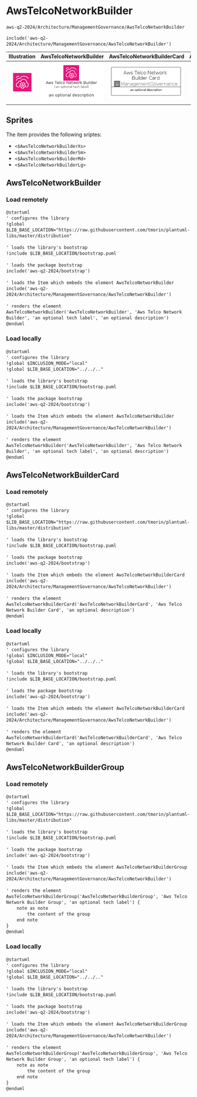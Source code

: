 # AwsTelcoNetworkBuilder


```text
aws-q2-2024/Architecture/ManagementGovernance/AwsTelcoNetworkBuilder
```

```text
include('aws-q2-2024/Architecture/ManagementGovernance/AwsTelcoNetworkBuilder')
```



| Illustration | AwsTelcoNetworkBuilder | AwsTelcoNetworkBuilderCard | AwsTelcoNetworkBuilderGroup |
| :---: | :---: | :---: | :---: |
| ![illustration for Illustration](../../../aws-q2-2024/Architecture/ManagementGovernance/AwsTelcoNetworkBuilder.png) | ![illustration for AwsTelcoNetworkBuilder](../../../aws-q2-2024/Architecture/ManagementGovernance/AwsTelcoNetworkBuilder.Local.png) | ![illustration for AwsTelcoNetworkBuilderCard](../../../aws-q2-2024/Architecture/ManagementGovernance/AwsTelcoNetworkBuilderCard.Local.png) | ![illustration for AwsTelcoNetworkBuilderGroup](../../../aws-q2-2024/Architecture/ManagementGovernance/AwsTelcoNetworkBuilderGroup.Local.png) |



## Sprites
The item provides the following sriptes:

- `<$AwsTelcoNetworkBuilderXs>`
- `<$AwsTelcoNetworkBuilderSm>`
- `<$AwsTelcoNetworkBuilderMd>`
- `<$AwsTelcoNetworkBuilderLg>`





## AwsTelcoNetworkBuilder

### Load remotely
```plantuml
@startuml
' configures the library
!global $LIB_BASE_LOCATION="https://raw.githubusercontent.com/tmorin/plantuml-libs/master/distribution"

' loads the library's bootstrap
!include $LIB_BASE_LOCATION/bootstrap.puml

' loads the package bootstrap
include('aws-q2-2024/bootstrap')

' loads the Item which embeds the element AwsTelcoNetworkBuilder
include('aws-q2-2024/Architecture/ManagementGovernance/AwsTelcoNetworkBuilder')

' renders the element
AwsTelcoNetworkBuilder('AwsTelcoNetworkBuilder', 'Aws Telco Network Builder', 'an optional tech label', 'an optional description')
@enduml
```

### Load locally
```plantuml
@startuml
' configures the library
!global $INCLUSION_MODE="local"
!global $LIB_BASE_LOCATION="../../.."

' loads the library's bootstrap
!include $LIB_BASE_LOCATION/bootstrap.puml

' loads the package bootstrap
include('aws-q2-2024/bootstrap')

' loads the Item which embeds the element AwsTelcoNetworkBuilder
include('aws-q2-2024/Architecture/ManagementGovernance/AwsTelcoNetworkBuilder')

' renders the element
AwsTelcoNetworkBuilder('AwsTelcoNetworkBuilder', 'Aws Telco Network Builder', 'an optional tech label', 'an optional description')
@enduml
```

## AwsTelcoNetworkBuilderCard

### Load remotely
```plantuml
@startuml
' configures the library
!global $LIB_BASE_LOCATION="https://raw.githubusercontent.com/tmorin/plantuml-libs/master/distribution"

' loads the library's bootstrap
!include $LIB_BASE_LOCATION/bootstrap.puml

' loads the package bootstrap
include('aws-q2-2024/bootstrap')

' loads the Item which embeds the element AwsTelcoNetworkBuilderCard
include('aws-q2-2024/Architecture/ManagementGovernance/AwsTelcoNetworkBuilder')

' renders the element
AwsTelcoNetworkBuilderCard('AwsTelcoNetworkBuilderCard', 'Aws Telco Network Builder Card', 'an optional description')
@enduml
```

### Load locally
```plantuml
@startuml
' configures the library
!global $INCLUSION_MODE="local"
!global $LIB_BASE_LOCATION="../../.."

' loads the library's bootstrap
!include $LIB_BASE_LOCATION/bootstrap.puml

' loads the package bootstrap
include('aws-q2-2024/bootstrap')

' loads the Item which embeds the element AwsTelcoNetworkBuilderCard
include('aws-q2-2024/Architecture/ManagementGovernance/AwsTelcoNetworkBuilder')

' renders the element
AwsTelcoNetworkBuilderCard('AwsTelcoNetworkBuilderCard', 'Aws Telco Network Builder Card', 'an optional description')
@enduml
```

## AwsTelcoNetworkBuilderGroup

### Load remotely
```plantuml
@startuml
' configures the library
!global $LIB_BASE_LOCATION="https://raw.githubusercontent.com/tmorin/plantuml-libs/master/distribution"

' loads the library's bootstrap
!include $LIB_BASE_LOCATION/bootstrap.puml

' loads the package bootstrap
include('aws-q2-2024/bootstrap')

' loads the Item which embeds the element AwsTelcoNetworkBuilderGroup
include('aws-q2-2024/Architecture/ManagementGovernance/AwsTelcoNetworkBuilder')

' renders the element
AwsTelcoNetworkBuilderGroup('AwsTelcoNetworkBuilderGroup', 'Aws Telco Network Builder Group', 'an optional tech label') {
    note as note
        the content of the group
    end note
}
@enduml
```

### Load locally
```plantuml
@startuml
' configures the library
!global $INCLUSION_MODE="local"
!global $LIB_BASE_LOCATION="../../.."

' loads the library's bootstrap
!include $LIB_BASE_LOCATION/bootstrap.puml

' loads the package bootstrap
include('aws-q2-2024/bootstrap')

' loads the Item which embeds the element AwsTelcoNetworkBuilderGroup
include('aws-q2-2024/Architecture/ManagementGovernance/AwsTelcoNetworkBuilder')

' renders the element
AwsTelcoNetworkBuilderGroup('AwsTelcoNetworkBuilderGroup', 'Aws Telco Network Builder Group', 'an optional tech label') {
    note as note
        the content of the group
    end note
}
@enduml
```

